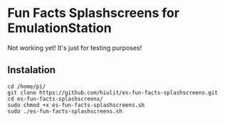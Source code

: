 # Fun Facts Splashscreens for EmulationStation

Not working yet! It's just for testing purposes!

## Instalation

```
cd /home/pi/
git clone https://github.com/hiulit/es-fun-facts-splashscreens.git
cd es-fun-facts-splashscreens/
sudo chmod +x es-fun-facts-splashscreens.sh
sudo ./es-fun-facts-splashscreens.sh
```
